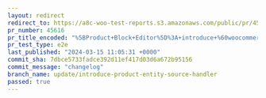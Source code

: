 ```yaml
---
layout: redirect
redirect_to: https://a8c-woo-test-reports.s3.amazonaws.com/public/pr/45616/e2e/index.html
pr_number: 45616
pr_title_encoded: "%5BProduct+Block+Editor%5D%3A+introduce+%60woocommerce%2Fentity-product%60+source+handler"
pr_test_type: e2e
last_published: "2024-03-15 11:05:31 +0000"
commit_sha: 7dbce5733fadce392d11ef417d03d6a672b95156
commit_message: "changelog"
branch_name: update/introduce-product-entity-source-handler
passed: true
---
```


